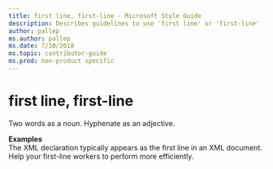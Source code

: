 ```yaml
---
title: first line, first-line - Microsoft Style Guide
description: Describes guidelines to use 'first line' or 'first-line' in Microsoft documents, and provides alternate examples.
author: pallep
ms.author: pallep
ms.date: 7/10/2018
ms.topic: contributor-guide
ms.prod: non-product specific
---
```


# first line, first-line

Two words as a noun. Hyphenate as an adjective.

**Examples**  
The XML declaration typically appears as the first line in an XML document.  
Help your first-line workers to perform more efficiently.  
